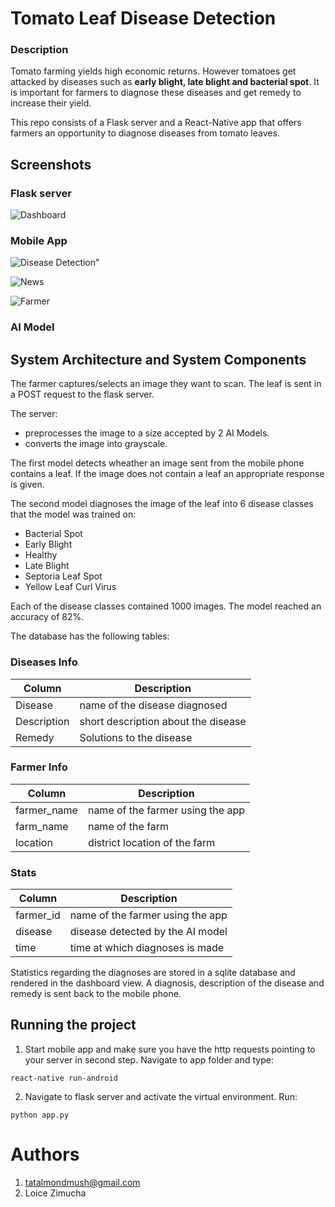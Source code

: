 # Tomato Leaf Disease Detection

### Description

Tomato farming yields high economic returns. However tomatoes get attacked by diseases such as **early blight, late blight and bacterial spot**. It is important for farmers to diagnose these diseases and get remedy to increase their yield. 

This repo consists of a Flask server and a React-Native app that offers farmers an opportunity to diagnose diseases from tomato leaves.

## Screenshots

### Flask server
![Dashboard](screenshots/flask_dashboard.png?raw=true "Dashboard")

### Mobile App
![Disease Detection"](screenshots/disease_detection.PNG?raw=true "Disease Detection")

![News](screenshots/news.PNG?raw=true "News")

![Farmer](screenshots/farmer_info.PNG?raw=true "Farmer")

### AI Model

## System Architecture and System Components

The farmer captures/selects an image they want to scan. The leaf is sent in a POST request to the flask server. 

The server:
- preprocesses the image to a size accepted by 2 AI Models.
- converts the image into grayscale.

The first model detects wheather an image sent from the mobile phone contains a leaf. If the image does not contain a leaf an appropriate response is given.

The second model diagnoses the image of the leaf into 6 disease classes that the model was trained on:
- Bacterial Spot
- Early Blight
- Healthy
- Late Blight
- Septoria Leaf Spot
- Yellow Leaf Curl Virus

Each of the disease classes contained 1000 images. The model reached an accuracy of 82%.

The database has the following tables:

### Diseases Info
 Column | Description
------------ | -------------
Disease| name of the disease diagnosed
Description | short description about the disease
Remedy | Solutions to the disease


### Farmer Info
 Column | Description
------------ | -------------
farmer_name| name of the farmer using the app
farm_name | name of the farm
location | district location of the farm


### Stats
 Column | Description
------------ | -------------
farmer_id| name of the farmer using the app
disease | disease detected by the AI model
time | time at which diagnoses is made  


Statistics regarding the diagnoses are stored in a sqlite database and rendered in the dashboard view.  A diagnosis, description of the disease and remedy is sent back to the mobile phone.

## Running the project

1. Start mobile app and make sure you have the http requests pointing to your server in second step. Navigate to app folder and type:

`react-native run-android`

2. Navigate to flask server and activate the virtual environment. Run:


`python app.py`

# Authors
1. tatalmondmush@gmail.com
2. Loice Zimucha
